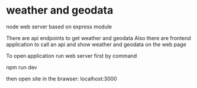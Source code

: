 # weather and geodata
 node web server based on express module

There are api endpoints to get weather and geodata
Also there are frontend application to call an api and 
show weather and geodata on the web page

To open application run web server first by command

npm run dev

then open site in the brawser: localhost:3000 
